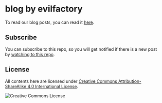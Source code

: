 # blog by evilfactory

To read our blog posts, you can read it [here](https://github.com/evilfactorylabs/blog/issues).

## Subscribe

You can subscribe to this repo, so you will get notified if there is a new post
by [watching to this repo](https://github.com/evilfactorylabs/blog/watchers).

## License

All contents here are licensed under [Creative Commons Attribution-ShareAlike 4.0 International License](https://creativecommons.org/licenses/by-sa/4.0/).

![Creative Commons License](https://i.creativecommons.org/l/by-sa/4.0/88x31.png)

